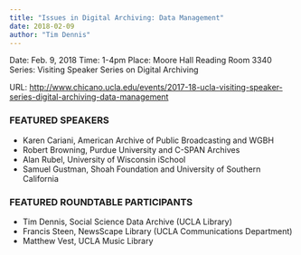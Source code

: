 ```yaml
---
title: "Issues in Digital Archiving: Data Management"
date: 2018-02-09
author: "Tim Dennis"
---
```


Date: Feb. 9, 2018
Time: 1-4pm
Place: Moore Hall Reading Room 3340
Series:   Visiting Speaker Series on Digital Archiving


URL: http://www.chicano.ucla.edu/events/2017-18-ucla-visiting-speaker-series-digital-archiving-data-management

### FEATURED SPEAKERS

* Karen Cariani, American Archive of Public Broadcasting and WGBH
* Robert Browning, Purdue University and C-SPAN Archives
* Alan Rubel, University of Wisconsin iSchool
* Samuel Gustman, Shoah Foundation and University of Southern California

### FEATURED ROUNDTABLE PARTICIPANTS

* Tim Dennis, Social Science Data Archive (UCLA Library)
* Francis Steen, NewsScape Library (UCLA Communications Department)
* Matthew Vest, UCLA Music Library
